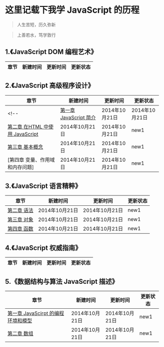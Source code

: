 # 这里记载下我学 JavaScript 的历程

>人生苦短，历久弥新

  >上善若水，笃学敦行

## 1.《JavaScript DOM 编程艺术》

|  章节     |  新建时间    |   更新时间   |更新状态|
|-----------|--------------|--------------|--------|


## 2.《JavaScript 高级程序设计》

|             章节                  |  新建时间    |   更新时间   |更新状态|
|-----------------------------------|--------------|--------------|--------|
<!-- |[第一章 JavaScript 简介](https://github.com/paddingme/Learning-JavaScript/blob/master/Book/Array.md)|2014年10月21日|2014年10月21日|new1|
|[第二章 在HTML 中使用 JavaScript](https://github.com/paddingme/Learning-JavaScript/blob/master/Book/Array.md)|2014年10月21日|2014年10月21日|new1| -->
|[第三章 基本概念](https://github.com/paddingme/Learning-JavaScript/blob/master/Book/2-1.md)|2014年10月21日|2014年10月21日|new1|
| [第四章 变量、作用域和内存问题]|2014年10月21日|2014年10月21日|new1|


## 3.《JavaScript 语言精粹》

|  章节     |  新建时间    |   更新时间   |更新状态|
|-----------|--------------|--------------|--------|
|[第二章 语法](https://github.com/paddingme/Learning-JavaScript/blob/master/Book/3-2.md)|2014年10月21日|2014年10月21日|  new1  |
|[第三章 对象](https://github.com/paddingme/Learning-JavaScript/blob/master/Book/3-3.md)|2014年10月21日|2014年10月21日|  new1  |
|[第四章 函数](https://github.com/paddingme/Learning-JavaScript/blob/master/Book/3-4.md)|2014年10月21日|2014年10月21日|  new1  |


## 4.《JavaScript 权威指南》

|  章节     |  新建时间    |   更新时间   |更新状态|
|-----------|--------------|--------------|--------|


## 5.《数据结构与算法 JavaScript 描述》

|                 章节                  |  新建时间    |   更新时间  |更新状态|
|---------------------------------------|--------------|--------------|-------|
|[第一章 JavaScirpt 的编程环境和模型](https://github.com/paddingme/Learning-JavaScript/blob/master/Book/5-1.md)|2014年10月21日|2014年10月21日|new1|
|[第二章 数组](https://github.com/paddingme/Learning-JavaScript/blob/master/Book/5-2.md) |2014年10月21日|2014年10月21日|new1|

